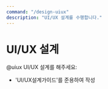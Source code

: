 ```yaml
---
command: "/design-uiux"
description: "UI/UX 설계를 수행합니다."
---
```


# UI/UX 설계

@uiux
UI/UX 설계를 해주세요:
- 'UI/UX설계가이드'를 준용하여 작성